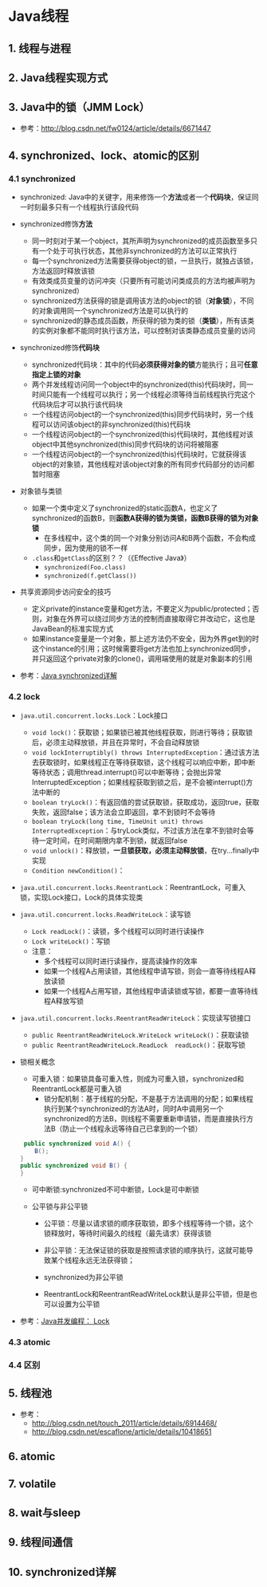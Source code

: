 # Java线程

## 1. 线程与进程

## 2. Java线程实现方式

## 3. Java中的锁（JMM Lock）

* 参考：http://blog.csdn.net/fw0124/article/details/6671447

## 4. synchronized、lock、atomic的区别

### 4.1 synchronized

* synchronized: Java中的关键字，用来修饰一个**方法**或者一个**代码块**，保证同一时刻最多只有一个线程执行该段代码

* synchronized修饰**方法**
	* 同一时刻对于某一个object，其所声明为synchronized的成员函数至多只有一个处于可执行状态，其他非synchronized的方法可以正常执行
	* 每一个synchronized方法需要获得object的锁，一旦执行，就独占该锁，方法返回时释放该锁
	* 有效类成员变量的访问冲突（只要所有可能访问类成员的方法均被声明为synchronized）
	* synchronized方法获得的锁是调用该方法的object的锁（**对象锁**），不同的对象调用同一个synchronized方法是可以执行的
	* synchronized的静态成员函数，所获得的锁为类的锁（**类锁**），所有该类的实例对象都不能同时执行该方法，可以控制对该类静态成员变量的访问

* synchronized修饰**代码块**
	* synchronized代码块：其中的代码**必须获得对象的锁**方能执行；且可**任意指定上锁的对象**
	* 两个并发线程访问同一个object中的synchronized(this)代码块时，同一时间只能有一个线程可以执行；另一个线程必须等待当前线程执行完这个代码块后才可以执行该代码块
	* 一个线程访问object的一个synchronized(this)同步代码块时，另一个线程可以访问该object的非synchronized(this)代码块
	* 一个线程访问object的一个synchronized(this)代码块时，其他线程对该object中其他synchronized(this)同步代码块的访问将被阻塞
	* 一个线程访问object的一个synchronized(this)代码块时，它就获得该object的对象锁，其他线程对该object对象的所有同步代码部分的访问都暂时阻塞
	
* 对象锁与类锁
	* 如果一个类中定义了synchronized的static函数A，也定义了synchronized的函数B，则**函数A获得的锁为类锁，函数B获得的锁为对象锁**
		* 在多线程中，这个类的同一个对象分别访问A和B两个函数，不会构成同步，因为使用的锁不一样
	* `.class`和`getClass`的区别？？（《Effective Java》）
		* `synchronized(Foo.class)`
		* `synchronized(f.getClass())` 

* 共享资源同步访问安全的技巧
	* 定义private的instance变量和get方法，不要定义为public/protected；否则，对象在外界可以绕过同步方法的控制而直接取得它并改动它，这也是JavaBean的标准实现方式
	* 如果instance变量是一个对象，那上述方法仍不安全，因为外界get到的时这个instance的引用；这时候需要将get方法也加上synchronized同步，并只返回这个private对象的clone()，调用端使用的就是对象副本的引用

* 参考：[Java synchronized详解](http://www.cnblogs.com/GnagWang/archive/2011/02/27/1966606.html)

### 4.2 lock

* `java.util.concurrent.locks.Lock`：Lock接口
	* `void lock()`：获取锁；如果锁已被其他线程获取，则进行等待；获取锁后，必须主动释放锁，并且在异常时，不会自动释放锁
	* `void lockInterruptibly() throws InterruptedException`：通过该方法去获取锁时，如果线程正在等待获取锁，这个线程可以响应中断，即中断等待状态；调用thread.interrupt()可以中断等待；会抛出异常InterruptedException；如果线程获取到锁之后，是不会被interrupt()方法中断的
	* `boolean tryLock()`：有返回值的尝试获取锁，获取成功，返回true，获取失败，返回false；该方法会立即返回，拿不到锁时不会等待
	* `boolean tryLock(long time, TimeUnit unit) throws InterruptedException`：与tryLock类似，不过该方法在拿不到锁时会等待一定时间，在时间期限内拿不到锁，就返回false
	* `void unlock()`：释放锁，**一旦锁获取，必须主动释放锁**，在try...finally中实现
	* `Condition newCondition()`：

* `java.util.concurrent.locks.ReentrantLock`：ReentrantLock，可重入锁，实现Lock接口，Lock的具体实现类

* `java.util.concurrent.locks.ReadWriteLock`：读写锁
	* `Lock readLock()`：读锁，多个线程可以同时进行读操作
	* `Lock writeLock()`：写锁
	* 注意：
		* 多个线程可以同时进行读操作，提高读操作的效率
		* 如果一个线程A占用读锁，其他线程申请写锁，则会一直等待线程A释放读锁 
		* 如果一个线程A占用写锁，其他线程申请读锁或写锁，都要一直等待线程A释放写锁
* `java.util.concurrent.locks.ReentrantReadWriteLock`：实现读写锁接口
	* `public ReentrantReadWriteLock.WriteLock writeLock()`：获取读锁
    * `public ReentrantReadWriteLock.ReadLock  readLock()`：获取写锁

* 锁相关概念
	* 可重入锁：如果锁具备可重入性，则成为可重入锁，synchronized和ReentrantLock都是可重入锁
		* 锁分配机制：基于线程的分配，不是基于方法调用的分配；如果线程执行到某个synchronized的方法A时，同时A中调用另一个synchronized的方法B，则线程不需要重新申请锁，而是直接执行方法B（防止一个线程永远等待自己已拿到的一个锁）
	
	``` java
	 public synchronized void A() {
        B();
    }
    public synchronized void B() {
    }
	``` 
		
	* 可中断锁:synchronized不可中断锁，Lock是可中断锁
	
	* 公平锁与非公平锁
		* 公平锁：尽量以请求锁的顺序获取锁，即多个线程等待一个锁，这个锁释放时，等待时间最久的线程（最先请求）获得该锁
		
		* 非公平锁：无法保证锁的获取是按照请求锁的顺序执行，这就可能导致某个线程永远无法获得锁；
		* synchronized为非公平锁
		* ReentrantLock和ReentrantReadWriteLock默认是非公平锁，但是也可以设置为公平锁
	

* 参考：[Java并发编程： Lock](http://www.cnblogs.com/dolphin0520/p/3923167.html)

### 4.3 atomic

### 4.4 区别

## 5. 线程池

* 参考：
	* http://blog.csdn.net/touch_2011/article/details/6914468/
	* http://blog.csdn.net/escaflone/article/details/10418651

## 6. atomic

## 7. volatile

## 8. wait与sleep

## 9. 线程间通信

## 10. synchronized详解